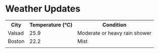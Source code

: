 # Weather Updates

<!-- WEATHER-UPDATE-START -->
<table><tr><th>City</th><th>Temperature (°C)</th><th>Condition</th></tr><tr><td>Valsad</td><td>25.9</td><td>Moderate or heavy rain shower</td></tr><tr><td>Boston</td><td>22.2</td><td>Mist</td></tr><tr><td></td><td></td><td></td></tr></table>
<!-- WEATHER-UPDATE-END -->
